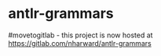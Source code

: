 # antlr-grammars

#movetogitlab - this project is now hosted at https://gitlab.com/nharward/antlr-grammars
